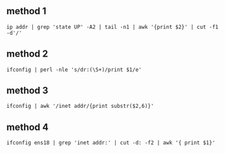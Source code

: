 ## method 1
`ip addr | grep 'state UP' -A2 | tail -n1 | awk '{print $2}' | cut -f1  -d'/'`

## method 2
`ifconfig | perl -nle 's/dr:(\S+)/print $1/e'`

## method 3
`ifconfig | awk '/inet addr/{print substr($2,6)}'`

## method 4
`ifconfig ens18 | grep 'inet addr:' | cut -d: -f2 | awk '{ print $1}'`
